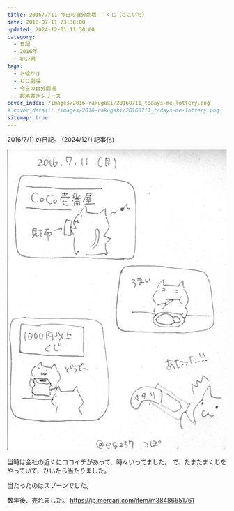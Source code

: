 ```yaml
---
title: 2016/7/11 今日の自分劇場 - くじ（ここいち）
date: 2016-07-11 23:30:00
updated: 2024-12-01 11:30:00
category:
  - 日記
  - 2016年
  - 初公開
tags:
  - お絵かき
  - ねこ劇場
  - 今日の自分劇場
  - 超落書きシリーズ
cover_index: /images/2016-rakugaki/20160711_todays-me-lottery.png
# cover_detail: /images/2016-rakugaki/20160711_todays-me-lottery.png
sitemap: true
---
```


2016/7/11 の日記。 (2024/12/1 記事化)

![](/images/2016-rakugaki/20160711_todays-me-lottery.png)


当時は会社の近くにココイチがあって、時々いってました。
で、たまたまくじをやっていて、ひいたら当たりました。

当たったのはスプーンでした。

数年後、売れました。
https://jp.mercari.com/item/m38486651761